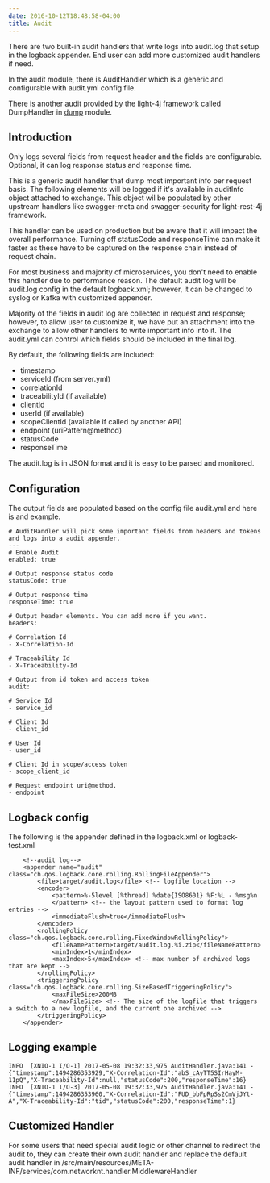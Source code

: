 ```yaml
---
date: 2016-10-12T18:48:58-04:00
title: Audit
---
```


There are two built-in audit handlers that write logs into audit.log that setup 
in the logback appender. End user can add more customized audit handlers if need.

In the audit module, there is AuditHandler which is a generic and configurable
with audit.yml config file. 

There is another audit provided by the light-4j framework called DumpHandler in
[dump](/middleware/dump/) module. 

## Introduction 

Only logs several fields from request header and the fields are configurable. 
Optional, it can log response status and response time.

This is a generic audit handler that dump most important info per request basis. 
The following elements will be logged if it's available in auditInfo object 
attached to exchange. This object wil be populated by other upstream handlers 
like swagger-meta and swagger-security for light-rest-4j framework.

This handler can be used on production but be aware that it will impact the 
overall performance. Turning off statusCode and responseTime can make it faster 
as these have to be captured on the response chain instead of request chain.

For most business and majority of microservices, you don't need to enable this 
handler due to performance reason. The default audit log will be audit.log config 
in the default logback.xml; however, it can be changed to syslog or Kafka with 
customized appender.

Majority of the fields in audit log are collected in request and response; 
however, to allow user to customize it, we have put an attachment into the 
exchange to allow other handlers to write important info into it. The audit.yml 
can control which fields should be included in the final log.

By default, the following fields are included:

 * timestamp
 * serviceId (from server.yml)
 * correlationId
 * traceabilityId (if available)
 * clientId
 * userId (if available)
 * scopeClientId (available if called by another API)
 * endpoint (uriPattern@method)
 * statusCode
 * responseTime

The audit.log is in JSON format and it is easy to be parsed and monitored. 

## Configuration
 
The output fields are populated based on the config file audit.yml and here is
and example. 

```
# AuditHandler will pick some important fields from headers and tokens and logs into a audit appender.
---
# Enable Audit
enabled: true

# Output response status code
statusCode: true

# Output response time
responseTime: true

# Output header elements. You can add more if you want.
headers:

# Correlation Id
- X-Correlation-Id

# Traceability Id
- X-Traceability-Id

# Output from id token and access token
audit:

# Service Id
- service_id

# Client Id
- client_id

# User Id
- user_id

# Client Id in scope/access token
- scope_client_id

# Request endpoint uri@method.
- endpoint

```

## Logback config

The following is the appender defined in the logback.xml or logback-test.xml

```
    <!--audit log-->
    <appender name="audit" class="ch.qos.logback.core.rolling.RollingFileAppender">
        <file>target/audit.log</file> <!-- logfile location -->
        <encoder>
            <pattern>%-5level [%thread] %date{ISO8601} %F:%L - %msg%n
            </pattern> <!-- the layout pattern used to format log entries -->
            <immediateFlush>true</immediateFlush>
        </encoder>
        <rollingPolicy class="ch.qos.logback.core.rolling.FixedWindowRollingPolicy">
            <fileNamePattern>target/audit.log.%i.zip</fileNamePattern>
            <minIndex>1</minIndex>
            <maxIndex>5</maxIndex> <!-- max number of archived logs that are kept -->
        </rollingPolicy>
        <triggeringPolicy class="ch.qos.logback.core.rolling.SizeBasedTriggeringPolicy">
            <maxFileSize>200MB
            </maxFileSize> <!-- The size of the logfile that triggers a switch to a new logfile, and the current one archived -->
        </triggeringPolicy>
    </appender>

```

## Logging example

```
INFO  [XNIO-1 I/O-1] 2017-05-08 19:32:33,975 AuditHandler.java:141 - {"timestamp":1494286353929,"X-Correlation-Id":"abS_cAyTT5SIrHayM-11pQ","X-Traceability-Id":null,"statusCode":200,"responseTime":16}
INFO  [XNIO-1 I/O-3] 2017-05-08 19:32:33,975 AuditHandler.java:141 - {"timestamp":1494286353960,"X-Correlation-Id":"FUD_bbFpRpSs2CmVjJYt-A","X-Traceability-Id":"tid","statusCode":200,"responseTime":1}
```


## Customized Handler
For some users that need special audit logic or other channel to redirect the audit
to, they can create their own audit handler and replace the default audit handler in
/src/main/resources/META-INF/services/com.networknt.handler.MiddlewareHandler

